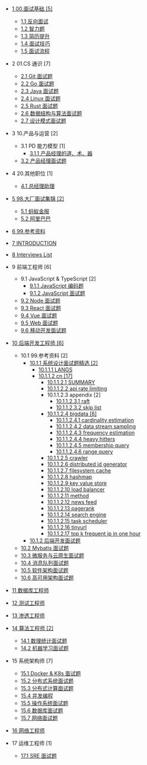   - [1 00.面试基础 [5]](/00.面试基础/README.md)
    - [1.1 反向面试](/00.面试基础/反向面试.md)
    - [1.2 智力题](/00.面试基础/智力题.md)
    - [1.3 简历提升](/00.面试基础/简历提升.md)
    - [1.4 面试技巧](/00.面试基础/面试技巧.md)
    - [1.5 面试流程](/00.面试基础/面试流程.md)
  - 2 01.CS 通识 [7]
    - [2.1 Git 面试题](/01.CS%20通识/Git%20面试题.md)
    - [2.2 Go 面试题](/01.CS%20通识/Go%20面试题.md)
    - [2.3 Java 面试题](/01.CS%20通识/Java%20面试题.md)
    - [2.4 Linux 面试题](/01.CS%20通识/Linux%20面试题.md)
    - [2.5 Rust 面试题](/01.CS%20通识/Rust%20面试题.md)
    - [2.6 数据结构与算法面试题](/01.CS%20通识/数据结构与算法面试题.md)
    - [2.7 设计模式面试题](/01.CS%20通识/设计模式面试题.md)
  - 3 10.产品与运营 [2]
    - 3.1 PD 能力模型 [1]
      - [3.1.1 产品经理的道、术、器](/10.产品与运营/PD%20能力模型/产品经理的道、术、器.md)
    - [3.2 产品经理面试题](/10.产品与运营/产品经理面试题.md)
  - 4 20.其他职位 [1]
    - [4.1 总经理助理](/20.其他职位/总经理助理.md)
  - [5 98.大厂面试集锦 [2]](/98.大厂面试集锦/README.md)
    - [5.1 蚂蚁金服](/98.大厂面试集锦/蚂蚁金服.md)
    - [5.2 阿里巴巴](/98.大厂面试集锦/阿里巴巴.md)
  - [6 99.参考资料](/99.参考资料/README.md)
    
  - [7 INTRODUCTION](/INTRODUCTION.md)
  - [8 Interviews List](/Interviews-List.md)
  - 9 前端工程师 [6]
    - 9.1 JavaScript & TypeScript [2]
      - [9.1.1 JavaScript 编码题](/前端工程师/JavaScript%20&%20TypeScript/JavaScript%20编码题.md)
      - [9.1.2 JavaScript 面试题](/前端工程师/JavaScript%20&%20TypeScript/JavaScript%20面试题.md)
    - [9.2 Node 面试题](/前端工程师/Node%20面试题.md)
    - [9.3 React 面试题](/前端工程师/React%20面试题.md)
    - [9.4 Vue 面试题](/前端工程师/Vue%20面试题.md)
    - [9.5 Web 面试题](/前端工程师/Web%20面试题.md)
    - [9.6 移动开发面试题](/前端工程师/移动开发面试题.md)
  - [10 后端开发工程师 [6]](/后端开发工程师/README.md)
    - 10.1 99.参考资料 [2]
      - [10.1.1 系统设计面试题精选 [2]](/后端开发工程师/99.参考资料/2017-系统设计面试题精选/README.md)
        - [10.1.1.1 LANGS](/后端开发工程师/99.参考资料/2017-系统设计面试题精选/LANGS.md)
        - [10.1.1.2 cn [17]](/后端开发工程师/99.参考资料/2017-系统设计面试题精选/cn/README.md)
          - [10.1.1.2.1 SUMMARY](/后端开发工程师/99.参考资料/2017-系统设计面试题精选/cn/SUMMARY.md)
          - [10.1.1.2.2 api rate limiting](/后端开发工程师/99.参考资料/2017-系统设计面试题精选/cn/api-rate-limiting.md)
          - 10.1.1.2.3 appendix [2]
            - [10.1.1.2.3.1 raft](/后端开发工程师/99.参考资料/2017-系统设计面试题精选/cn/appendix/raft.md)
            - [10.1.1.2.3.2 skip list](/后端开发工程师/99.参考资料/2017-系统设计面试题精选/cn/appendix/skip-list.md)
          - [10.1.1.2.4 bigdata [6]](/后端开发工程师/99.参考资料/2017-系统设计面试题精选/cn/bigdata/README.md)
            - [10.1.1.2.4.1 cardinality estimation](/后端开发工程师/99.参考资料/2017-系统设计面试题精选/cn/bigdata/cardinality-estimation.md)
            - [10.1.1.2.4.2 data stream sampling](/后端开发工程师/99.参考资料/2017-系统设计面试题精选/cn/bigdata/data-stream-sampling.md)
            - [10.1.1.2.4.3 frequency estimation](/后端开发工程师/99.参考资料/2017-系统设计面试题精选/cn/bigdata/frequency-estimation.md)
            - [10.1.1.2.4.4 heavy hitters](/后端开发工程师/99.参考资料/2017-系统设计面试题精选/cn/bigdata/heavy-hitters.md)
            - [10.1.1.2.4.5 membership query](/后端开发工程师/99.参考资料/2017-系统设计面试题精选/cn/bigdata/membership-query.md)
            - [10.1.1.2.4.6 range query](/后端开发工程师/99.参考资料/2017-系统设计面试题精选/cn/bigdata/range-query.md)
          - [10.1.1.2.5 crawler](/后端开发工程师/99.参考资料/2017-系统设计面试题精选/cn/crawler.md)
          - [10.1.1.2.6 distributed id generator](/后端开发工程师/99.参考资料/2017-系统设计面试题精选/cn/distributed-id-generator.md)
          - [10.1.1.2.7 filesystem cache](/后端开发工程师/99.参考资料/2017-系统设计面试题精选/cn/filesystem-cache.md)
          - [10.1.1.2.8 hashmap](/后端开发工程师/99.参考资料/2017-系统设计面试题精选/cn/hashmap.md)
          - [10.1.1.2.9 key value store](/后端开发工程师/99.参考资料/2017-系统设计面试题精选/cn/key-value-store.md)
          - [10.1.1.2.10 load balancer](/后端开发工程师/99.参考资料/2017-系统设计面试题精选/cn/load-balancer.md)
          - [10.1.1.2.11 method](/后端开发工程师/99.参考资料/2017-系统设计面试题精选/cn/method.md)
          - [10.1.1.2.12 news feed](/后端开发工程师/99.参考资料/2017-系统设计面试题精选/cn/news-feed.md)
          - [10.1.1.2.13 pagerank](/后端开发工程师/99.参考资料/2017-系统设计面试题精选/cn/pagerank.md)
          - [10.1.1.2.14 search engine](/后端开发工程师/99.参考资料/2017-系统设计面试题精选/cn/search-engine.md)
          - [10.1.1.2.15 task scheduler](/后端开发工程师/99.参考资料/2017-系统设计面试题精选/cn/task-scheduler.md)
          - [10.1.1.2.16 tinyurl](/后端开发工程师/99.参考资料/2017-系统设计面试题精选/cn/tinyurl.md)
          - [10.1.1.2.17 top k frequent ip in one hour](/后端开发工程师/99.参考资料/2017-系统设计面试题精选/cn/top-k-frequent-ip-in-one-hour.md)
      - [10.1.2 后端开发面试题](/后端开发工程师/99.参考资料/2018-后端开发面试题.md)
    - [10.2 Mybatis 面试题](/后端开发工程师/Mybatis%20面试题.md)
    - [10.3 微服务与云原生面试题](/后端开发工程师/微服务与云原生面试题.md)
    - [10.4 消息队列面试题](/后端开发工程师/消息队列面试题.md)
    - [10.5 软件架构面试题](/后端开发工程师/软件架构面试题.md)
    - [10.6 高可用架构面试题](/后端开发工程师/高可用架构面试题.md)
  - [11 数据库工程师](/数据库工程师/README.md)
    
  - [12 测试工程师](/测试工程师/README.md)
    
  - [13 渗透工程师](/渗透工程师/README.md)
    
  - [14 算法工程师 [2]](/算法工程师/README.md)
    - [14.1 数理统计面试题](/算法工程师/数理统计面试题.md)
    - [14.2 机器学习面试题](/算法工程师/机器学习面试题.md)
  - 15 系统架构师 [7]
    - [15.1 Docker & K8s 面试题](/系统架构师/Docker%20&%20K8s%20面试题.md)
    - [15.2 分布式系统面试题](/系统架构师/分布式系统面试题.md)
    - [15.3 分布式计算面试题](/系统架构师/分布式计算面试题.md)
    - [15.4 并发编程](/系统架构师/并发编程.md)
    - [15.5 操作系统面试题](/系统架构师/操作系统面试题.md)
    - [15.6 数据库面试题](/系统架构师/数据库面试题.md)
    - [15.7 网络面试题](/系统架构师/网络面试题.md)
  - [16 网络工程师](/网络工程师/README.md)
    
  - 17 运维工程师 [1]
    - [17.1 SRE 面试题](/运维工程师/SRE%20面试题.md)
